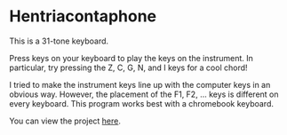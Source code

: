 # Hentriacontaphone

This is a 31-tone keyboard.

Press keys on your keyboard to play the keys on the instrument.
In particular, try pressing the Z, C, G, N, and I keys for a cool chord!

I tried to make the instrument keys line up with the computer keys in an obvious way.
However, the placement of the F1, F2, ... keys is different on every keyboard.
This program works best with a chromebook keyboard.

You can view the project [here](http://htmlpreview.github.com/?https://github.com/rtavenner/Hentriacontaphone/master/index.html).
